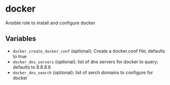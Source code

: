 # docker

Ansible role to install and configure docker

## Variables
* `docker_create_docker_conf` (optional): Create a docker.conf file; defaults to true
* `docker_dns_servers` (optional): list of dns servers for docker to query; defaults to 8.8.8.8
* `docker_dns_search` (optional): list of serch domains to configure for docker
